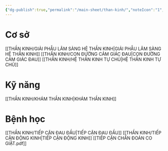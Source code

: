 ```yaml
---
{"dg-publish":true,"permalink":"/main-sheet/than-kinh/","noteIcon":"1","created":"2025-08-25T10:15:52.749+07:00","updated":"2025-09-06T17:51:18.014+07:00"}
---
```


# Cơ sở
[[THẦN KINH/GIẢI PHẪU LÂM SÀNG HỆ THẦN KINH\|GIẢI PHẪU LÂM SÀNG HỆ THẦN KINH]]
[[THẦN KINH/CON ĐƯỜNG CẢM GIÁC ĐAU\|CON ĐƯỜNG CẢM GIÁC ĐAU]]
[[THẦN KINH/HỆ THẦN KINH TỰ CHỦ\|HỆ THẦN KINH TỰ CHỦ]]
# Kỹ năng
[[THẦN KINH/KHÁM THẦN KINH\|KHÁM THẦN KINH]]
# Bệnh học
[[THẦN KINH/TIẾP CẬN ĐAU ĐẦU\|TIẾP CẬN ĐAU ĐẦU]]
[[THẦN KINH/TIẾP CẬN ĐỘNG KINH\|TIẾP CẬN ĐỘNG KINH]]
[[TIẾP CẬN CHẨN ĐOÁN CO GIẬT.pdf]]

